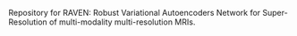 Repository for RAVEN: Robust Variational Autoencoders Network for Super-Resolution of multi-modality multi-resolution MRIs.
